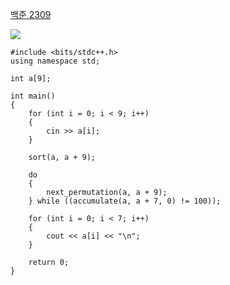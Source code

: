 [백준 2309](https://www.acmicpc.net/problem/2309)

<img src="https://img.shields.io/badge/C++-#00599C?style=flat-square&logo=cplusplus&logoColor=white"/>

```
#include <bits/stdc++.h>
using namespace std;

int a[9];

int main()
{
    for (int i = 0; i < 9; i++)
    {
        cin >> a[i];
    }

    sort(a, a + 9);

    do
    {
        next_permutation(a, a + 9);
    } while ((accumulate(a, a + 7, 0) != 100));

    for (int i = 0; i < 7; i++)
    {
        cout << a[i] << "\n";
    }

    return 0;
}
```
